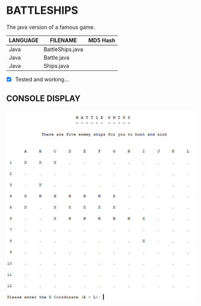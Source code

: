 # BATTLESHIPS
The java version of a famous game.

| LANGUAGE | FILENAME | MD5 Hash |
|------    |------    | -------  |
| Java | BattleShips.java |  |
| Java | Battle.java |  |
| Java | Ships.java | |

- [x] Tested and working...

## CONSOLE DISPLAY
![Screenshot](BS.PNG)
